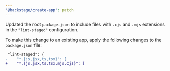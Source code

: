 ```yaml
---
'@backstage/create-app': patch
---
```


Updated the root `package.json` to include files with `.cjs` and `.mjs` extensions in the `"lint-staged"` configuration.

To make this change to an existing app, apply the following changes to the `package.json` file:

```diff
 "lint-staged": {
-    "*.{js,jsx,ts,tsx}": [
+    "*.{js,jsx,ts,tsx,mjs,cjs}": [
```
